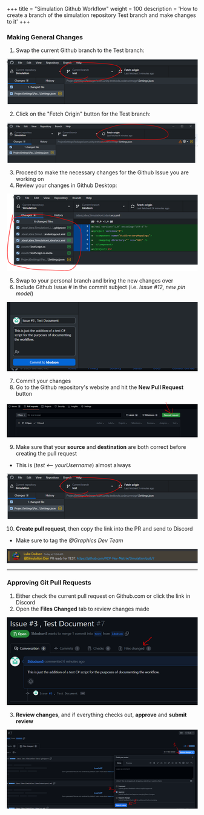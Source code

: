 +++
title = "Simulation Github Workflow"
weight = 100
description = 'How to create a branch of the simulation repository Test branch and make changes to it'
+++

### Making General Changes
1. Swap the current Github branch to the Test branch:

![](step1.png?width=35vw&lightbox=false)

2. Click on the "Fetch Origin" button for the Test branch:

![](step2.png?width=35vw&lightbox=false)

3. Proceed to make the necessary changes for the Github Issue you are working on
4. Review your changes in Github Desktop:

![](step4.png?width=35vw&lightbox=false)

5. Swap to your personal branch and bring the new changes over
6. Include Github Issue # in the commit subject (i.e. _Issue #12, new pin model_)

![](step6.png?width=35vw&lightbox=false)

7. Commit your changes
8. Go to the Github repository's website and hit the **New Pull Request** button

![](step8.png?width=35vw&lightbox=false)

9. Make sure that your **source** and **destination** are both correct before creating the pull request
- This is (_test <-- yourUsername_) almost always

![](step1.png?width=35vw&lightbox=false)

10.  **Create pull request**, then copy the link into the PR and send to Discord
- Make sure to tag the _@Graphics Dev Team_

![](step10.png?width=35vw&lightbox=false)

---
### Approving Git Pull Requests
1. Either check the current pull request on Github.com or click the link in Discord
2. Open the **Files Changed** tab to review changes made

![](prstep2.png?width=35vw&lightbox=false)

3. **Review changes**, and if everything checks out, __approve__ and __submit review__

![](prstep3.png?width=35vw&lightbox=false)

